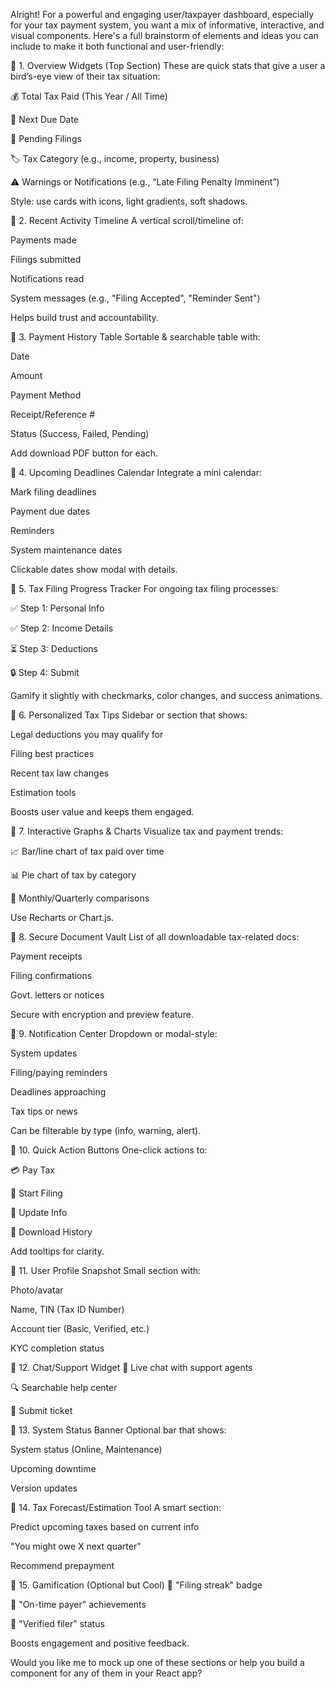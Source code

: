 Alright! For a powerful and engaging user/taxpayer dashboard, especially for your tax payment system, you want a mix of informative, interactive, and visual components. Here's a full brainstorm of elements and ideas you can include to make it both functional and user-friendly:

🔹 1. Overview Widgets (Top Section)
These are quick stats that give a user a bird’s-eye view of their tax situation:

💰 Total Tax Paid (This Year / All Time)

📆 Next Due Date

🧾 Pending Filings

🏷️ Tax Category (e.g., income, property, business)

⚠️ Warnings or Notifications (e.g., “Late Filing Penalty Imminent”)

Style: use cards with icons, light gradients, soft shadows.

🔹 2. Recent Activity Timeline
A vertical scroll/timeline of:

Payments made

Filings submitted

Notifications read

System messages (e.g., "Filing Accepted", "Reminder Sent")

Helps build trust and accountability.

🔹 3. Payment History Table
Sortable & searchable table with:

Date

Amount

Payment Method

Receipt/Reference #

Status (Success, Failed, Pending)

Add download PDF button for each.

🔹 4. Upcoming Deadlines Calendar
Integrate a mini calendar:

Mark filing deadlines

Payment due dates

Reminders

System maintenance dates

Clickable dates show modal with details.

🔹 5. Tax Filing Progress Tracker
For ongoing tax filing processes:

✅ Step 1: Personal Info

✅ Step 2: Income Details

⏳ Step 3: Deductions

🔒 Step 4: Submit

Gamify it slightly with checkmarks, color changes, and success animations.

🔹 6. Personalized Tax Tips
Sidebar or section that shows:

Legal deductions you may qualify for

Filing best practices

Recent tax law changes

Estimation tools

Boosts user value and keeps them engaged.

🔹 7. Interactive Graphs & Charts
Visualize tax and payment trends:

📈 Bar/line chart of tax paid over time

📊 Pie chart of tax by category

📆 Monthly/Quarterly comparisons

Use Recharts or Chart.js.

🔹 8. Secure Document Vault
List of all downloadable tax-related docs:

Payment receipts

Filing confirmations

Govt. letters or notices

Secure with encryption and preview feature.

🔹 9. Notification Center
Dropdown or modal-style:

System updates

Filing/paying reminders

Deadlines approaching

Tax tips or news

Can be filterable by type (info, warning, alert).

🔹 10. Quick Action Buttons
One-click actions to:

💳 Pay Tax

📁 Start Filing

📝 Update Info

🧾 Download History

Add tooltips for clarity.

🔹 11. User Profile Snapshot
Small section with:

Photo/avatar

Name, TIN (Tax ID Number)

Account tier (Basic, Verified, etc.)

KYC completion status

🔹 12. Chat/Support Widget
💬 Live chat with support agents

🔍 Searchable help center

📩 Submit ticket

🔹 13. System Status Banner
Optional bar that shows:

System status (Online, Maintenance)

Upcoming downtime

Version updates

🔹 14. Tax Forecast/Estimation Tool
A smart section:

Predict upcoming taxes based on current info

"You might owe X next quarter"

Recommend prepayment

🔹 15. Gamification (Optional but Cool)
🎯 "Filing streak" badge

📅 "On-time payer" achievements

💼 "Verified filer" status

Boosts engagement and positive feedback.

Would you like me to mock up one of these sections or help you build a component for any of them in your React app?








